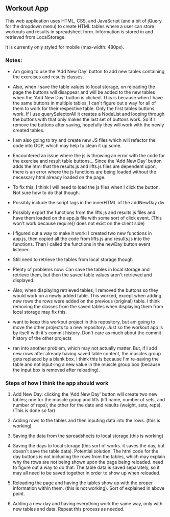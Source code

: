 ## Workout App

This web application uses HTML, CSS, and JavaScript (and a bit of jQuery for the dropdown menu) to create HTML tables where a user can store workouts and results in spreadsheet form. Information is stored in and retrieved from LocalStorage.

It is currently only styled for mobile (max-width: 480px). 

### Notes: 
* Am going to use the 'Add New Day' button to add new tables containing the exercises and 
results classes. 
*	Also, when I save the table values to local storage, on reloading the page the buttons will 
disappear and will be added to the new tables when the 'Add New Day' button is clicked. This is 
because when I have the same buttons in multiple tables, I can't figure out a way for all of them to 
work for their respective table. Only the first tables buttons work. If I use querySelectorAll it 
creates a NodeList and looping through the buttons with that only makes the last set of buttons 
work. So if I remove the buttons after saving, hopefully they will work with the newly created 
tables.
*	I am also going to try and create new JS files which will refactor the code into OOP, which may help to clean it up some. 

*	Encountered an issue where the js is throwing an error with the code for the exercise and result table buttons... Since the 'Add New Day' button adds the html that the results.js and lifts.js files are dependent upon, there is an error where the js functions are being loaded without the necessary html already loaded on the page.
* To fix this, I think I will need to load the js files when I click the button. Not sure how to do that though. 
* Possibly include the script tags in the innerHTML of the addNewDay div
* Possibly export the functions from the lifts.js and results.js files and have them loaded on the app.js file with some sort of click event. (This won't work because require() does not exist on the client side)
* I figured out a way to make it work: I created two new functions in app.js, then copied all the code from lifts.js and results.js into the functions. Then I called the functions in the newDay button event listener.
* Still need to retrieve the tables from local storage though

* Plenty of problems now: Can save the tables in local storage and retrieve them, but then the saved table values aren't retrieved and displayed. 
* Also, when displaying retrieved tables, I removed the buttons so they would work on a newly added table. This worked, except when adding new rows the rows were added on the previous (original) table. I think removing the classes from the saved tables when displaying them from local storage may fix this.

* want to keep this workout project in this repository, but am going to move the other projects to a new repository. Just so the workout app is by itself with it's commit history. Don't care as much about the commit history of the other projects

* ran into another problem, which may not actually matter. But, if I add new rows after already having saved table content, the muscles group gets replaced by a blank box. I think this is because I'm re-saving the table and not input-ing a new value in the muscle group box (because the input box is removed after reloading).

### Steps of how I think the app should work

1. Add New Day: clicking the 'Add New Day' button will create two new tables; one for the muscle group and lifts (lift name, number of sets, and number of reps); the other for the date and results (weight, sets, reps). (This is done so far)

2. Adding rows to the tables and then inputing data into the rows. (this is working)

3. Saving the data from the spreadsheets to local storage (this is working)

4. Saving the days to local storage (this sort of works. it saves the day, but doesn't save the table data). Potential solution: The html code for the day buttons is not including the rows from the tables, which may explain why the rows are not being shown upon the page being reloaded. need to figure out a way to do that. The table data is saved separately, so it may all need to be saved together in order to show up when reloaded.

5. Reloading the page and having the tables show up with the proper information within them. (this is not working). Sort of explained in above point.

6. Adding a new day and having everything work the same way, only with new tables and data. Repeat this process as needed.